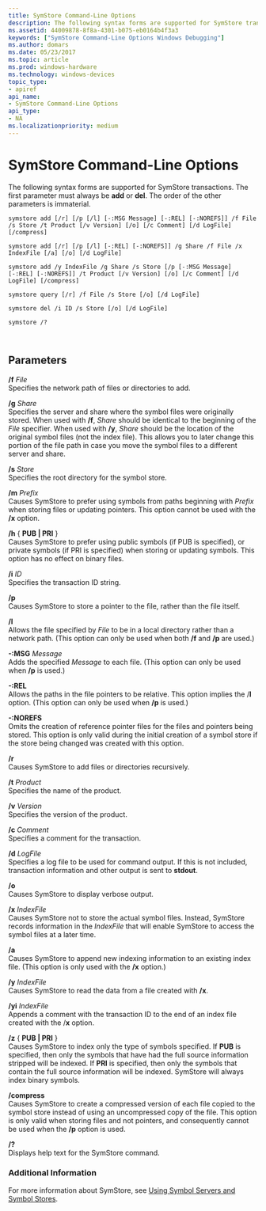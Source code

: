 ```yaml
---
title: SymStore Command-Line Options
description: The following syntax forms are supported for SymStore transactions. The first parameter must always be add or del. The order of the other parameters is immaterial.
ms.assetid: 44009878-8f8a-4301-b075-eb0164b4f3a3
keywords: ["SymStore Command-Line Options Windows Debugging"]
ms.author: domars
ms.date: 05/23/2017
ms.topic: article
ms.prod: windows-hardware
ms.technology: windows-devices
topic_type:
- apiref
api_name:
- SymStore Command-Line Options
api_type:
- NA
ms.localizationpriority: medium
---
```


# SymStore Command-Line Options


The following syntax forms are supported for SymStore transactions. The first parameter must always be **add** or **del**. The order of the other parameters is immaterial.

```
symstore add [/r] [/p [/l] [-:MSG Message] [-:REL] [-:NOREFS]] /f File /s Store /t Product [/v Version] [/o] [/c Comment] [/d LogFile] [/compress]

symstore add [/r] [/p [/l] [-:REL] [-:NOREFS]] /g Share /f File /x IndexFile [/a] [/o] [/d LogFile] 

symstore add /y IndexFile /g Share /s Store [/p [-:MSG Message] [-:REL] [-:NOREFS]] /t Product [/v Version] [/o] [/c Comment] [/d LogFile] [/compress]

symstore query [/r] /f File /s Store [/o] [/d LogFile]

symstore del /i ID /s Store [/o] [/d LogFile] 

symstore /? 

   
```

## <span id="ddk_symstore_command_line_options_dbg"></span><span id="DDK_SYMSTORE_COMMAND_LINE_OPTIONS_DBG"></span>Parameters


<span id="________f_______File______"></span><span id="________f_______file______"></span><span id="________F_______FILE______"></span> **/f** *File*   
Specifies the network path of files or directories to add.

<span id="________g_______Share______"></span><span id="________g_______share______"></span><span id="________G_______SHARE______"></span> **/g** *Share*   
Specifies the server and share where the symbol files were originally stored. When used with **/f**, *Share* should be identical to the beginning of the *File* specifier. When used with **/y**, *Share* should be the location of the original symbol files (not the index file). This allows you to later change this portion of the file path in case you move the symbol files to a different server and share.

<span id="________s_______Store______"></span><span id="________s_______store______"></span><span id="________S_______STORE______"></span> **/s** *Store*   
Specifies the root directory for the symbol store.

<span id="________m_______Prefix______"></span><span id="________m_______prefix______"></span><span id="________M_______PREFIX______"></span> **/m** *Prefix*   
Causes SymStore to prefer using symbols from paths beginning with *Prefix* when storing files or updating pointers. This option cannot be used with the **/x** option.

<span id="________h___PUB___PRI__"></span><span id="________h___pub___pri__"></span><span id="________H___PUB___PRI__"></span> **/h** { **PUB | PRI** }  
Causes SymStore to prefer using public symbols (if PUB is specified), or private symbols (if PRI is specified) when storing or updating symbols. This option has no effect on binary files.

<span id="________i_______ID______"></span><span id="________i_______id______"></span><span id="________I_______ID______"></span> **/i** *ID*   
Specifies the transaction ID string.

<span id="________p______"></span><span id="________P______"></span> **/p**   
Causes SymStore to store a pointer to the file, rather than the file itself.

<span id="________l______"></span><span id="________L______"></span> **/l**   
Allows the file specified by *File* to be in a local directory rather than a network path. (This option can only be used when both **/f** and **/p** are used.)

<span id="_______-_MSG________Message______"></span><span id="_______-_msg________message______"></span><span id="_______-_MSG________MESSAGE______"></span> **-:MSG** *Message*   
Adds the specified *Message* to each file. (This option can only be used when **/p** is used.)

<span id="_______-_REL______"></span><span id="_______-_rel______"></span> **-:REL**   
Allows the paths in the file pointers to be relative. This option implies the /**l** option. (This option can only be used when **/p** is used.)

<span id="_______-_NOREFS______"></span><span id="_______-_norefs______"></span> **-:NOREFS**   
Omits the creation of reference pointer files for the files and pointers being stored. This option is only valid during the initial creation of a symbol store if the store being changed was created with this option.

<span id="________r______"></span><span id="________R______"></span> **/r**   
Causes SymStore to add files or directories recursively.

<span id="________t_______Product______"></span><span id="________t_______product______"></span><span id="________T_______PRODUCT______"></span> **/t** *Product*   
Specifies the name of the product.

<span id="________v_______Version______"></span><span id="________v_______version______"></span><span id="________V_______VERSION______"></span> **/v** *Version*   
Specifies the version of the product.

<span id="________c_______Comment______"></span><span id="________c_______comment______"></span><span id="________C_______COMMENT______"></span> **/c** *Comment*   
Specifies a comment for the transaction.

<span id="________d_______LogFile______"></span><span id="________d_______logfile______"></span><span id="________D_______LOGFILE______"></span> **/d** *LogFile*   
Specifies a log file to be used for command output. If this is not included, transaction information and other output is sent to **stdout**.

<span id="________o______"></span><span id="________O______"></span> **/o**   
Causes SymStore to display verbose output.

<span id="________x_______IndexFile______"></span><span id="________x_______indexfile______"></span><span id="________X_______INDEXFILE______"></span> **/x** *IndexFile*   
Causes SymStore not to store the actual symbol files. Instead, SymStore records information in the *IndexFile* that will enable SymStore to access the symbol files at a later time.

<span id="________a______"></span><span id="________A______"></span> **/a**   
Causes SymStore to append new indexing information to an existing index file. (This option is only used with the **/x** option.)

<span id="________y_______IndexFile______"></span><span id="________y_______indexfile______"></span><span id="________Y_______INDEXFILE______"></span> **/y** *IndexFile*   
Causes SymStore to read the data from a file created with **/x**.

<span id="________yi_______IndexFile______"></span><span id="________yi_______indexfile______"></span><span id="________YI_______INDEXFILE______"></span> **/yi** *IndexFile*   
Appends a comment with the transaction ID to the end of an index file created with the /**x** option.

<span id="________z___PUB___PRI__"></span><span id="________z___pub___pri__"></span><span id="________Z___PUB___PRI__"></span> **/z** { **PUB | PRI** }  
Causes SymStore to index only the type of symbols specified. If **PUB** is specified, then only the symbols that have had the full source information stripped will be indexed. If **PRI** is specified, then only the symbols that contain the full source information will be indexed. SymStore will always index binary symbols.

<span id="________compress______"></span><span id="________COMPRESS______"></span> **/compress**   
Causes SymStore to create a compressed version of each file copied to the symbol store instead of using an uncompressed copy of the file. This option is only valid when storing files and not pointers, and consequently cannot be used when the **/p** option is used.

<span id="_______________"></span> **/?**   
Displays help text for the SymStore command.

### <span id="Additional_Information"></span><span id="additional_information"></span><span id="ADDITIONAL_INFORMATION"></span>Additional Information

For more information about SymStore, see [Using Symbol Servers and Symbol Stores](symbol-stores-and-symbol-servers.md).

 

 





